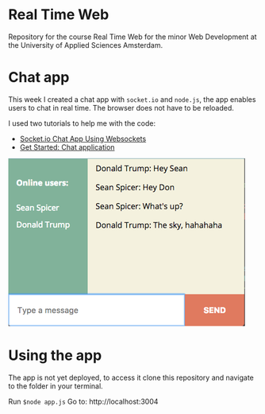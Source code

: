 # Real Time Web
Repository for the course Real Time Web for the minor Web Development at the University of Applied Sciences Amsterdam. 

# Chat app
This week I created a chat app with `socket.io` and `node.js`, the app enables users to chat in real time. The browser does not have to be reloaded. 

I used two tutorials to help me with the code:

- [Socket.io Chat App Using Websockets](https://www.youtube.com/watch?v=tHbCkikFfDE)
- [Get Started: Chat application](https://socket.io/get-started/chat/)

![chat](/screenshots/chat.png)

# Using the app
The app is not yet deployed, to access it clone this repository and navigate to the folder in your terminal.

Run `$node app.js`
Go to: http://localhost:3004
